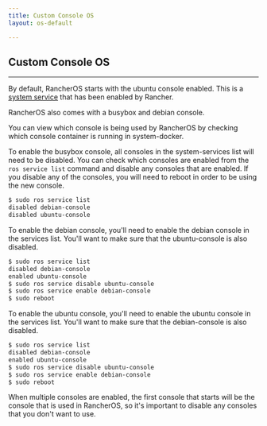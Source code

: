 ```yaml
---
title: Custom Console OS
layout: os-default

---
```


## Custom Console OS
---

By default, RancherOS starts with the ubuntu console enabled. This is a [system service]({{site.baseurl}}/os/configuration/system-services) that has been enabled by Rancher.

RancherOS also comes with a busybox and debian console. 

You can view which console is being used by RancherOS by checking which console container is running in system-docker. 

To enable the busybox console, all consoles in the system-services list will need to be disabled. You can check which consoles are enabled from the `ros service list` command and disable any consoles that are enabled. If you disable any of the consoles, you will need to reboot in order to be using the new console.

```bash
$ sudo ros service list
disabled debian-console 
disabled ubuntu-console
```

To enable the debian console, you'll need to enable the debian console in the services list. You'll want to make sure that the ubuntu-console is also disabled. 

```bash
$ sudo ros service list
disabled debian-console 
enabled ubuntu-console
$ sudo ros service disable ubuntu-console
$ sudo ros service enable debian-console
$ sudo reboot
```

To enable the ubuntu console, you'll need to enable the ubuntu console in the services list. You'll want to make sure that the debian-console is also disabled. 

```bash
$ sudo ros service list
disabled debian-console 
enabled ubuntu-console
$ sudo ros service disable ubuntu-console
$ sudo ros service enable debian-console
$ sudo reboot
```

When multiple consoles are enabled, the first console that starts will be the console that is used in RancherOS, so it's important to disable any consoles that you don't want to use. 


